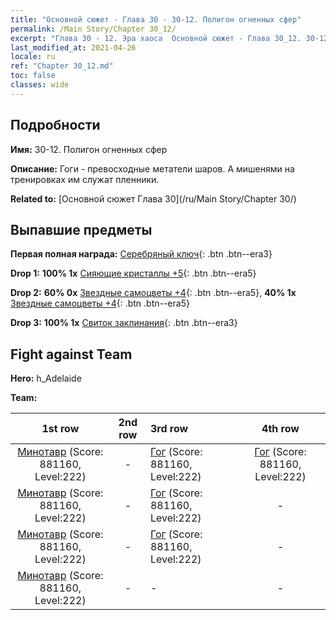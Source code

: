 ```yaml
---
title: "Основной сюжет - Глава 30 - 30-12. Полигон огненных сфер"
permalink: /Main Story/Chapter 30_12/
excerpt: "Глава 30 - 12. Эра хаоса  Основной сюжет - Глава 30_12. 30-12. Полигон огненных сфер"
last_modified_at: 2021-04-26
locale: ru
ref: "Chapter 30_12.md"
toc: false
classes: wide
---
```


## Подробности

 **Имя:** 30-12. Полигон огненных сфер

 **Описание:** Гоги - превосходные метатели шаров. А мишенями на тренировках им служат пленники.

 **Related to:** [Основной сюжет Глава 30](/ru/Main Story/Chapter 30/)

## Выпавшие предметы

 **Первая полная награда:** [Серебряный ключ](/ItemsRU/con_693/){: .btn .btn--era3}

 **Drop 1:** **100% 1x** [Сияющие кристаллы +5](/ItemsRU/mat_101/){: .btn .btn--era5}

 **Drop 2:** **60% 0x** [Звездные самоцветы +4](/ItemsRU/mat_93/){: .btn .btn--era5}, **40% 1x** [Звездные самоцветы +4](/ItemsRU/mat_93/){: .btn .btn--era5}

 **Drop 3:** **100% 1x** [Свиток заклинания](/ItemsRU/con_694/){: .btn .btn--era3}


## Fight against Team
 **Hero:** h_Adelaide

 **Team:**


  | 1st row | 2nd row | 3rd row | 4th row |
  |:----:|:----:|:----|:----:|
  | [Минотавр](/ru/units/Minotaur/) (Score: 881160, Level:222)  | - | [Гог](/ru/units/Gog/) (Score: 881160, Level:222)  | [Гог](/ru/units/Gog/) (Score: 881160, Level:222)  |
  | [Минотавр](/ru/units/Minotaur/) (Score: 881160, Level:222)  | - | [Гог](/ru/units/Gog/) (Score: 881160, Level:222)  | - |
  | [Минотавр](/ru/units/Minotaur/) (Score: 881160, Level:222)  | - | [Гог](/ru/units/Gog/) (Score: 881160, Level:222)  | - |
  | [Минотавр](/ru/units/Minotaur/) (Score: 881160, Level:222)  | - | - | - |


